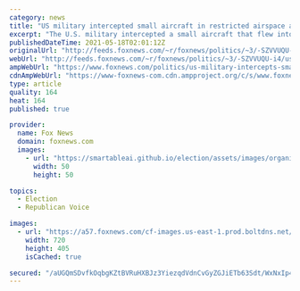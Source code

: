 ```yaml
---
category: news
title: "US military intercepted small aircraft in restricted airspace as Biden visited Delaware home"
excerpt: "The U.S. military intercepted a small aircraft that flew into restricted airspace over the weekend, grounding the pilot at a nearby airport in Pennsylvania as President Biden visited his home in Delaware."
publishedDateTime: 2021-05-18T02:01:12Z
originalUrl: "http://feeds.foxnews.com/~r/foxnews/politics/~3/-SZVVUQU-i4/us-military-intercepts-small-aircraft-restricted-airspace-biden-home"
webUrl: "http://feeds.foxnews.com/~r/foxnews/politics/~3/-SZVVUQU-i4/us-military-intercepts-small-aircraft-restricted-airspace-biden-home"
ampWebUrl: "https://www.foxnews.com/politics/us-military-intercepts-small-aircraft-restricted-airspace-biden-home.amp"
cdnAmpWebUrl: "https://www-foxnews-com.cdn.ampproject.org/c/s/www.foxnews.com/politics/us-military-intercepts-small-aircraft-restricted-airspace-biden-home.amp"
type: article
quality: 164
heat: 164
published: true

provider:
  name: Fox News
  domain: foxnews.com
  images:
    - url: "https://smartableai.github.io/election/assets/images/organizations/foxnews.com-50x50.jpg"
      width: 50
      height: 50

topics:
  - Election
  - Republican Voice

images:
  - url: "https://a57.foxnews.com/cf-images.us-east-1.prod.boltdns.net/v1/static/694940094001/d00d31a1-6666-4ac8-b26f-64d7e428d11f/4d96ae63-73cc-421d-9348-814592008d48/1280x720/match/720/405/image.jpg?ve=1&tl=1"
    width: 720
    height: 405
    isCached: true

secured: "/aUGQmSDvfkOqbgKZtBVRuHXBJz3YiezqdVdnCvGyZGJiETb63Sdt/WxNxIp4gdbgmBCt50Htnv4s+adgoYpo4w6UueCut5B/kEJVzIgGJTH6jjjRYYJTPXGlEhQnYRoErY2eWCflg1UJd7gLx+e0W7Wlx3M9p9we8u+Y/nnnX4Cc7rTjgtDaHN5Ed589daRyoV5J6NH70XbZKMpNl20tozRJCIfq2x2VIlPPBiO+HIIrIEvgtElntVG0W30ABuMFNXPqPnqFcH3qh81zpDPKoWtEh3TAEzZnYDIIrUXQPCD/pyCr/FV5sAu0mFyyBFa85peC6Knhp43ReieuD2Rqt+6W2sQUcVk8yqEyUTb58U=;V14HFOe8XuzhOGviYAbj9g=="
---
```



